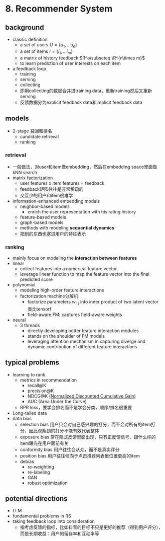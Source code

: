 # 8. Recommender System



## background

- classic definition
  - a set of users $U=\{u_1,...u_n\}$
  - a set of items $I=\{i_1,...i_m\}$
  - a matrix of history feedback $R^o\subseteq \R^{n\times m}$
  - to learn prediction of user interests on each item
- a feedback loop
  - training
  - serving
  - collecting
  - 即用collecting的数据合并进training data，重新training然后又重新serving
  - 反馈数据分为explicit feedback data和implicit feedback data



## models

- 2-stage 召回和排名
  - candidate retrieval
  - ranking



### retrieval

- 一般做法，对user和item做embedding，然后在embedding space里面做kNN search
- matrix factorization
  - user features x item features = feedback
  - feedback矩阵往往是非常稀疏的
  - 交互少的用户和item很难学
- information-enhanced embedding models
  - neighbor-based models
    - enrich the user representation with his rating history
  - feature-based models
  - graph-based models
  - methods with modeling **sequential dynamics**
  - 把别的东西也塞进用户的特征表示



### ranking

- mainly focus on modeling the **interaction between features**
- linear
  - collect features into a numerical feature vector
  - leverage linear function to map the feature vector into the final predicted score
- polynomial
  - modeling high-order feature interactions
  - factorization machine分解机
    - factorize parameters $w_{i,j}$ into inner product of two latent vector 类比tensorf
    - field-aware FM: captures field-aware weights
- neural
  - 3 threads
    - directly developing better feature interaction modules
    - stands on the shoulder of FM models
    - leveraging attention mechanism in capturing diverge and dynamic contribution of different feature interactions



## typical problems

- learning to rank
  - metrics in recommendation
    - recall@K
    - precision@K
    - NDCG@K [(Normalized Discounted Cumulative Gain)](https://zhuanlan.zhihu.com/p/371432647)
    - AUC (Area Under the Curve)
  - BPR loss，要学会排名而不是学会分类，顺序/排名很重要
- Long-tailed data
- data bias
  - selection bias 用户只会对自己感兴趣的打分，而不会对所有的item打分，因此观察到的打分不能有效代表整体
  - exposure bias 常在隐式反馈里面出现，只有正反馈信号，跟什么样的item曝光在用户面前有关
  - conformity bias 用户往往会从众，而不是真实评分
  - position bias 用户往往倾向于点击推荐列表里位置更高的item
  - debias
    - re-weighting
    - re-labeling
    - GAN
    - robust optimization



## potential directions

- LLM
- fundamental problems in RS
- taking feedback loop into consideration
  - 指考虑反馈的指标，比如抖音的目标不只是更好的推荐（得到用户评分），而是长期收益：用户的留存率和互动率等




